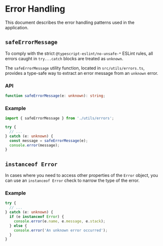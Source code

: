 # Error Handling

This document describes the error handling patterns used in the application.

## `safeErrorMessage`

To comply with the strict `@typescript-eslint/no-unsafe-*` ESLint rules, all errors caught in `try...catch` blocks are treated as `unknown`.

The `safeErrorMessage` utility function, located in `src/utils/errors.ts`, provides a type-safe way to extract an error message from an `unknown` error.

### API

```typescript
function safeErrorMessage(e: unknown): string;
```

### Example

```typescript
import { safeErrorMessage } from './utils/errors';

try {
  // ...
} catch (e: unknown) {
  const message = safeErrorMessage(e);
  console.error(message);
}
```

## `instanceof Error`

In cases where you need to access other properties of the `Error` object, you can use an `instanceof Error` check to narrow the type of the error.

### Example

```typescript
try {
  // ...
} catch (e: unknown) {
  if (e instanceof Error) {
    console.error(e.name, e.message, e.stack);
  } else {
    console.error('An unknown error occurred');
  }
}
```
